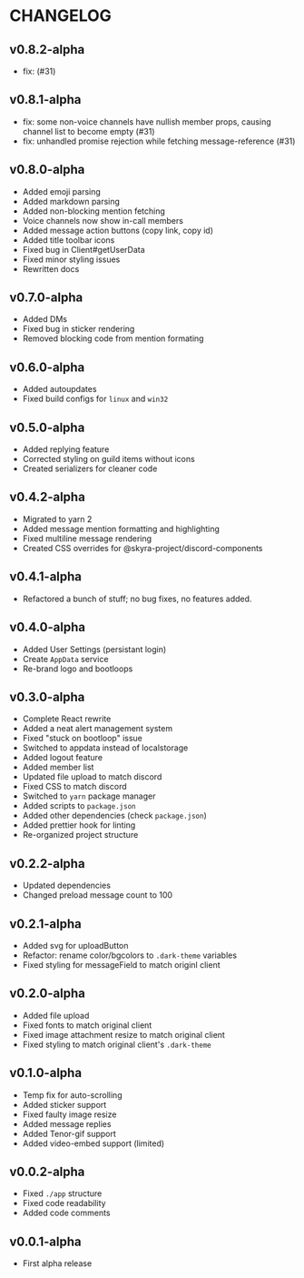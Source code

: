 # CHANGELOG

## v0.8.2-alpha

-   fix: (#31)

## v0.8.1-alpha

-   fix: some non-voice channels have nullish member props, causing channel list to become empty (#31)
-   fix: unhandled promise rejection while fetching message-reference (#31)

## v0.8.0-alpha

-   Added emoji parsing
-   Added markdown parsing
-   Added non-blocking mention fetching
-   Voice channels now show in-call members
-   Added message action buttons (copy link, copy id)
-   Added title toolbar icons
-   Fixed bug in Client#getUserData
-   Fixed minor styling issues
-   Rewritten docs

## v0.7.0-alpha

-   Added DMs
-   Fixed bug in sticker rendering
-   Removed blocking code from mention formating

## v0.6.0-alpha

-   Added autoupdates
-   Fixed build configs for `linux` and `win32`

## v0.5.0-alpha

-   Added replying feature
-   Corrected styling on guild items without icons
-   Created serializers for cleaner code

## v0.4.2-alpha

-   Migrated to yarn 2
-   Added message mention formatting and highlighting
-   Fixed multiline message rendering
-   Created CSS overrides for @skyra-project/discord-components

## v0.4.1-alpha

-   Refactored a bunch of stuff; no bug fixes, no features added.

## v0.4.0-alpha

-   Added User Settings (persistant login)
-   Create `AppData` service
-   Re-brand logo and bootloops

## v0.3.0-alpha

-   Complete React rewrite
-   Added a neat alert management system
-   Fixed "stuck on bootloop" issue
-   Switched to appdata instead of localstorage
-   Added logout feature
-   Added member list
-   Updated file upload to match discord
-   Fixed CSS to match discord
-   Switched to `yarn` package manager
-   Added scripts to `package.json`
-   Added other dependencies (check `package.json`)
-   Added prettier hook for linting
-   Re-organized project structure

## v0.2.2-alpha

-   Updated dependencies
-   Changed preload message count to 100

## v0.2.1-alpha

-   Added svg for uploadButton
-   Refactor: rename color/bgcolors to `.dark-theme` variables
-   Fixed styling for messageField to match originl client

## v0.2.0-alpha

-   Added file upload
-   Fixed fonts to match original client
-   Fixed image attachment resize to match original client
-   Fixed styling to match original client's `.dark-theme`

## v0.1.0-alpha

-   Temp fix for auto-scrolling
-   Added sticker support
-   Fixed faulty image resize
-   Added message replies
-   Added Tenor-gif support
-   Added video-embed support (limited)

## v0.0.2-alpha

-   Fixed `./app` structure
-   Fixed code readability
-   Added code comments

## v0.0.1-alpha

-   First alpha release
